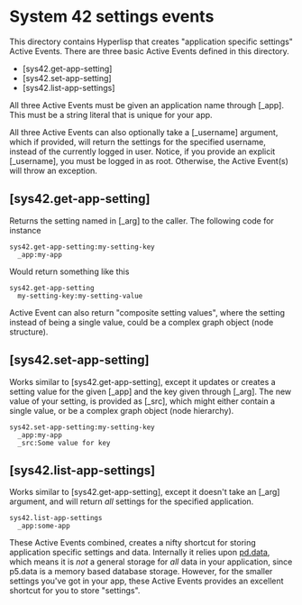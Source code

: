 System 42 settings events
===============

This directory contains Hyperlisp that creates "application specific settings" Active Events.
There are three basic Active Events defined in this directory.

* [sys42.get-app-setting]
* [sys42.set-app-setting]
* [sys42.list-app-settings]

All three Active Events must be given an application name through [_app]. This
must be a string literal that is unique for your app.

All three Active Events can also optionally take a [_username] argument, which if provided,
will return the settings for the specified username, instead of the currently logged in
user. Notice, if you provide an explicit [_username], you must be logged in as root.
Otherwise, the Active Event(s) will throw an exception.

## [sys42.get-app-setting]

Returns the setting named in [_arg] to the caller. The following code for instance

```
sys42.get-app-setting:my-setting-key
  _app:my-app
```

Would return something like this

```
sys42.get-app-setting
  my-setting-key:my-setting-value
```

Active Event can also return "composite setting values", where the setting instead of
being a single value, could be a complex graph object (node structure).

## [sys42.set-app-setting]

Works similar to [sys42.get-app-setting], except it updates or creates a setting value
for the given [_app] and the key given through [_arg]. The new value of your setting,
is provided as [_src], which might either contain a single value, or be a complex graph
object (node hierarchy).

```
sys42.set-app-setting:my-setting-key
  _app:my-app
  _src:Some value for key
```

## [sys42.list-app-settings]

Works similar to [sys42.get-app-setting], except it doesn't take an [_arg] argument, and 
will return _all_ settings for the specified application.

```
sys42.list-app-settings
  _app:some-app
```

These Active Events combined, creates a nifty shortcut for storing application specific settings and data.
Internally it relies upon [pd.data](/plugins/extras/p5.data/), which means it is _not_ a general storage for 
_all_ data in your application, since p5.data is a memory based database storage. However, for the smaller
settings you've got in your app, these Active Events provides an excellent shortcut for you to store "settings".



